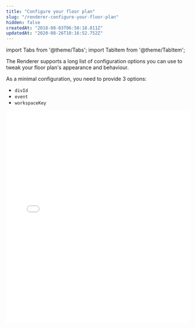 ```yaml
---
title: "Configure your floor plan"
slug: "/renderer-configure-your-floor-plan"
hidden: false
createdAt: "2018-08-03T06:50:18.811Z"
updatedAt: "2020-08-26T10:16:52.752Z"
---
```


import Tabs from '@theme/Tabs';
import TabItem from '@theme/TabItem';

The Renderer supports a long list of configuration options you can use to tweak your floor plan's appearance and behaviour.

As a minimal configuration, you need to provide 3 options: 

* `divId`
* `event`
* `workspaceKey`

<iframe width="100%" height="580" src="//jsfiddle.net/seatsio/xjmk1g36/embedded/js,html,result/" allowfullscreen="allowfullscreen" frameborder="0"></iframe>
